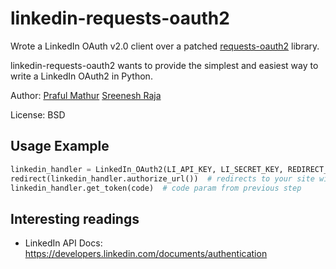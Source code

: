 # linkedin-requests-oauth2

Wrote a LinkedIn OAuth v2.0 client over a patched [requests-oauth2](https://github.com/maraujop/requests-oauth2) library.

linkedin-requests-oauth2 wants to provide the simplest and easiest way to write a LinkedIn OAuth2 in Python. 

Author: 
<a href="http://github.com/dasickis">Praful Mathur</a>
<a href="http://github.com/SRaja001">Sreenesh Raja</a>

License: BSD

## Usage Example

```python
linkedin_handler = LinkedIn_OAuth2(LI_API_KEY, LI_SECRET_KEY, REDIRECT_URI)
redirect(linkedin_handler.authorize_url())  # redirects to your site with code & state params
linkedin_handler.get_token(code)  # code param from previous step
```

## Interesting readings

* LinkedIn API Docs:
https://developers.linkedin.com/documents/authentication
